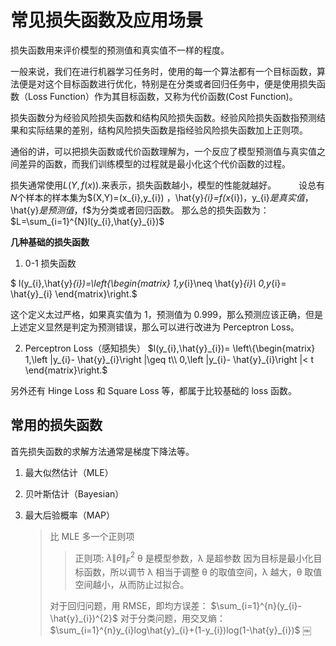 # 常见损失函数及应用场景

损失函数用来评价模型的预测值和真实值不一样的程度。

一般来说，我们在进行机器学习任务时，使用的每一个算法都有一个目标函数，算法便是对这个目标函数进行优化，特别是在分类或者回归任务中，便是使用损失函数（Loss Function）作为其目标函数，又称为代价函数(Cost Function)。

损失函数分为经验风险损失函数和结构风险损失函数。经验风险损失函数指预测结果和实际结果的差别，结构风险损失函数是指经验风险损失函数加上正则项。

通俗的讲，可以把损失函数或代价函数理解为，一个反应了模型预测值与真实值之间差异的函数，而我们训练模型的过程就是最小化这个代价函数的过程。

损失通常使用$L(Y,f(x)).$来表示，损失函数越小，模型的性能就越好。
   设总有$N$个样本的样本集为$(X,Y)=(x_{i},y_{i})
$，$\hat{y}_{i}=f(x_{i})$，$y_{i}$是真实值，$\hat{y}$是预测值，$f$为分类或者回归函数。
那么总的损失函数为：
$L=\sum_{i=1}^{N}l(y_{i},\hat{y}_{i})$

**几种基础的损失函数**

1. 0-1 损失函数

$ l(y_{i},\hat{y}_{i})=\left\{\begin{matrix}
1,y_{i}\neq \hat{y}_{i}\\
0,y_{i}= \hat{y}_{i}
\end{matrix}\right.$

这个定义太过严格，如果真实值为 1，预测值为 0.999，那么预测应该正确，但是上述定义显然是判定为预测错误，那么可以进行改进为 Perceptron Loss。

2. Perceptron Loss（感知损失）
   $l(y_{i},\hat{y}_{i})=
\left\{\begin{matrix}
1,\left |y_{i}- \hat{y}_{i}\right |\geq t\\
0,\left |y_{i}- \hat{y}_{i}\right |< t
\end{matrix}\right.$

另外还有 Hinge Loss 和 Square Loss 等，都属于比较基础的 loss 函数。

## 常用的损失函数

首先损失函数的求解方法通常是梯度下降法等。

1. 最大似然估计（MLE）
2. 贝叶斯估计（Bayesian）
3. 最大后验概率（MAP）

   > 比 MLE 多一个正则项
   >
   > > 正则项:
   > > $\lambda \left \| \theta  \right \|_{F}^{2}$
   > > θ 是模型参数，λ 是超参数
   > > 因为目标是最小化目标函数，所以调节 λ 相当于调整 θ 的取值空间，λ 越大，θ 取值空间越小，从而防止过拟合。
   >
   > 对于回归问题，用 RMSE，即均方误差：
   > $\sum_{i=1}^{n}(y_{i}- \hat{y}_{i})^{2}$
   > 对于分类问题，用交叉熵：
   > $\sum_{i=1}^{n}y_{i}log\hat{y}_{i}+(1-y_{i})log(1-\hat{y}_{i})$
   > ￼

$$
$$

